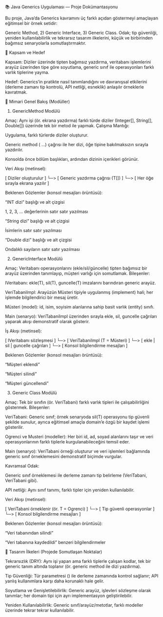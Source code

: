 📚 Java Generics Uygulaması — Proje Dokümantasyonu

Bu proje, Java’da Generics kavramını üç farklı açıdan göstermeyi amaçlayan eğitimsel bir örnek setidir:

Generic Method, 2) Generic Interface, 3) Generic Class.
Odak; tip güvenliği, yeniden kullanılabilirlik ve tekrarsız tasarım ilkelerini, küçük ve birbirinden bağımsız senaryolarla somutlaştırmaktır.

🎯 Kapsam ve Hedef

Kapsam: Diziler üzerinde tipten bağımsız yazdırma, veritabanı işlemlerini arayüz üzerinden tipe göre soyutlama, generic sınıf ile operasyonları farklı varlık tiplerine yayma.

Hedef: Generics’in pratikte nasıl tanımlandığını ve davranışsal etkilerini (derleme zamanı tip kontrolü, API netliği, esneklik) anlaşılır örneklerle kavratmak.

🧱 Mimari Genel Bakış (Modüller)
1) GenericMethod Modülü

Amaç: Aynı işi (ör. ekrana yazdırma) farklı türde diziler (Integer[], String[], Double[]) üzerinde tek bir metod ile yapmak.
Çalışma Mantığı:

Uygulama, farklı türlerde diziler oluşturur.

Generic method (<T> ...) çağrısı ile her dizi, öğe tipine bakılmaksızın sırayla yazdırılır.

Konsolda önce bölüm başlıkları, ardından dizinin içerikleri görünür.

Veri Akışı (metinsel):

[ Diziler oluşturulur ]
          └─> [ Generic yazdırma çağrısı (T[]) ]
                     └─> [ Her öğe sırayla ekrana yazılır ]


Beklenen Gözlemler (konsol mesajları örüntüsü):

“INT dizi” başlığı ve alt çizgisi

1, 2, 3, ... değerlerinin satır satır yazılması

“String dizi” başlığı ve alt çizgisi

İsimlerin satır satır yazılması

“Double dizi” başlığı ve alt çizgisi

Ondalıklı sayıların satır satır yazılması

2) GenericInterface Modülü

Amaç: Veritabanı operasyonlarını (ekle/sil/güncelle) tipten bağımsız bir arayüz üzerinden tanımlayıp, müşteri varlığı için somutlamak.
Bileşenler:

IVeritabanı<T>: ekle(T), sil(T), guncelle(T) imzalarını barındıran generic arayüz.

VeriTabaniImpl: Arayüzün Müsteri tipiyle uygulanmış (implement) hali; her işlemde bilgilendirici bir mesaj üretir.

Müsteri (model): id, isim, soyisim alanlarına sahip basit varlık (entity) sınıfı.

Main (senaryo): VeriTabaniImpl üzerinden sırayla ekle, sil, guncelle çağrıları yaparak akışı demonstratif olarak gösterir.

İş Akışı (metinsel):

[ IVeritabanı<T> sözleşmesi ]
      └─> [ VeriTabaniImpl (T = Müsteri) ]
               └─> [ ekle | sil | guncelle çağrıları ]
                         └─> [ Konsol bilgilendirme mesajları ]


Beklenen Gözlemler (konsol mesajları örüntüsü):

“Müşteri eklendi”

“Müşteri silindi”

“Müşteri güncellendi”

3) Generic Class Modülü

Amaç: Tek bir sınıfın (ör. VeriTabani<T>) farklı varlık tipleri ile çalışabilirliğini göstermek.
Bileşenler:

VeriTabani<T>: Generic sınıf; örnek senaryoda sil(T) operasyonu tip güvenli şekilde sunulur, ayrıca eğitimsel amaçla domain’e özgü bir kaydet işlemi gösterilir.

Ogrenci ve Musteri (modeller): Her biri id, ad, soyad alanlarını taşır ve veri operasyonlarının farklı tiplerle kurgulanabileceğini temsil eder.

Main (senaryo): VeriTabani<Ogrenci> örneği oluşturur ve veri işlemleri bağlamında generic sınıf örneklemesini demonstratif biçimde vurgular.

Kavramsal Odak:

Generic sınıf örneklemesi ile derleme zamanı tip belirleme (VeriTabani<Ogrenci>, VeriTabani<Musteri> gibi).

API netliği: Aynı sınıf tanımı, farklı tipler için yeniden kullanılabilir.

Veri Akışı (metinsel):

[ VeriTabani<T> örneklenir (ör. T = Ogrenci) ]
          └─> [ Tip güvenli operasyonlar ]
                    └─> [ Konsol bilgilendirme mesajları ]


Beklenen Gözlemler (konsol mesajları örüntüsü):

“Veri tabanından silindi”

“Veri tabanına kaydedildi” benzeri bilgilendirmeler

🧠 Tasarım İlkeleri (Projede Somutlaşan Noktalar)

Tekrarsızlık (DRY): Aynı işi yapan ama farklı tiplerle çalışan kodlar, tek bir generic tanım altında toplanır (ör. generic method ile dizi yazdırma).

Tip Güvenliği: Tür parametresi (<T>) ile derleme zamanında kontrol sağlanır; API yanlış kullanımlara karşı daha korunaklı hale gelir.

Soyutlama ve Genişletilebilirlik: Generic arayüz, işlevleri sözleşme olarak tanımlar; her domain tipi için ayrı implementasyon geliştirilebilir.

Yeniden Kullanılabilirlik: Generic sınıf/arayüz/metotlar, farklı modeller üzerinde tekrar tekrar kullanılabilir.
